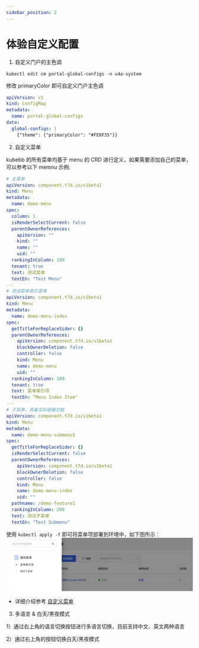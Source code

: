 ```yaml
---
sidebar_position: 2
---
```


# 体验自定义配置

1. 自定义门户的主色调
```shell
kubectl edit cm portal-global-configs -n u4a-system
```
修改 primaryColor 即可自定义门户主色调
```yaml
apiVersion: v1
kind: ConfigMap
metadata:
  name: portal-global-configs
data:
  global-configs: |
    {"theme": {"primaryColor": "#FE8F35"}}
```

2. 自定义菜单

kubebb 的所有菜单均基于 menu 的 CRD 进行定义，如果需要添加自己的菜单，可以参考以下 memnu 示例:
```yaml
# 主菜单
apiVersion: component.t7d.io/v1beta1
kind: Menu
metadata:
  name: demo-menu
spec:
  column: 1
  isRenderSelectCurrent: false
  parentOwnerReferences:
    apiVersion: ""
    kind: ""
    name: ""
    uid: ""
  rankingInColumn: 100
  tenant: true
  text: 测试菜单
  textEn: "Test Menu"
---
# 测试菜单索引菜单
apiVersion: component.t7d.io/v1beta1
kind: Menu
metadata:
  name: demo-menu-index
spec:
  getTitleForReplaceSider: {}
  parentOwnerReferences:
    apiVersion: component.t7d.io/v1beta1
    blockOwnerDeletion: false
    controller: false
    kind: Menu
    name: demo-menu
    uid: ""
  rankingInColumn: 100
  tenant: true
  text: 菜单索引项
  textEn: “Menu Index Item"
---
# 子菜单，具备实际链接功能
apiVersion: component.t7d.io/v1beta1
kind: Menu
metadata:
  name: demo-menu-submenu1
spec:
  getTitleForReplaceSider: {}
  isRenderSelectCurrent: false
  parentOwnerReferences:
    apiVersion: component.t7d.io/v1beta1
    blockOwnerDeletion: false
    controller: false
    kind: Menu
    name: demo-menu-index
    uid: ""
  pathname: /demo-feature1
  rankingInColumn: 200
  text: 测试子菜单
  textEn: "Test Submenu"
```

使用 `kubectl apply -f` 即可将菜单项部署到环境中，如下图所示：
![图 1](images/4a52ae49bf01baee581357a57038c5792dab1fe153770917e42a5888a7ebebdc.png)  

* 详细介绍参考 [自定义菜单](../configuration/customize-menu.md)


3. 多语言 & 白天/黑夜模式

1）通过右上角的语言切换按钮进行多语言切换，目前支持中文、英文两种语言

2）通过右上角的按钮切换白天/黑夜模式
